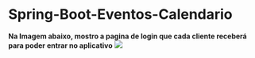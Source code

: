 # Spring-Boot-Eventos-Calendario



<b>Na Imagem abaixo, mostro a pagina de login que cada cliente receberá para poder entrar no aplicativo</b>
<img src="https://lh3.googleusercontent.com/BxXcU3HB7vW3EBXNO05-VKyklKbTMFthnaiAPQM-FR3NZqtWG0-78zJGDPC4FYAB_KoP0yzqo2MzOA73BpKSpKW2HIwq5MxEZTD8QXgrKcaDZY8xnyUHIYiag1UM8T24apGFb25dpPFmHY6bw2mTiRT-YLkdICFRW0cMuph92ki62OdZ0fFzjwVC0J6t6o-K6Eb8ayw9ikWOPtDPDRDIhrGW87LKCJrNFrMiRTHtbyS--MZ0OyhFw3eYFdkCVG-8mh7SCfd7lI74K2UysljqjZBitr3fYA0adeb9_qvwbzgeKcGg6V3oppMlQ43Ng6e8IK03Xj6iYtHKUbY4wn8PpZG6LYJeoWAFilf79t88aoSwljgdH5H1kPgArdT0IGf4Fu-SQIsd2UCLXp3hTTybH8qMHDLfwPoq334YNvLYI8McUiDWmsZ0TIBoJ26kycKC1yDRs1RSdSdukswIiYIEY4ldEy-TwAitKe7duKPPwQv9PmshTEeNoF1BBp1Tr2qccLnYJYhVTEl5jsXEOyzZMZkodGZTwUCQXbL9sRtTbHtWbJTfL_SUOuDRWbjTr3g0zfo_67pFU74WNHj_Ss8ndNbOqHncaEk72NfVhtL4Mwx-JzGoviWVBfhY8nTXBcNXIQ0ZsrzQwqoA_n1AOrZm1x-UL3tAjbnxUTgnIUbqZMPcJl3tOjL1b4qg_xNb7w=w1284-h667-no"/>
